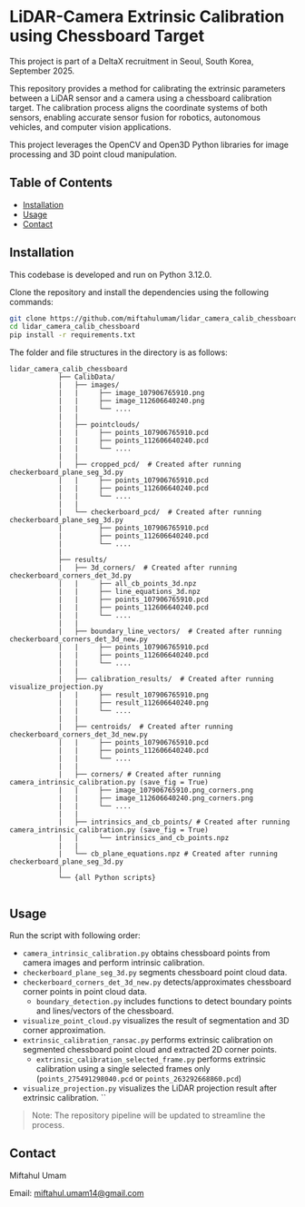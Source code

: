 # LiDAR-Camera Extrinsic Calibration using Chessboard Target

This project is part of a DeltaX recruitment in Seoul, South Korea, September 2025.

This repository provides a method for calibrating the extrinsic parameters between a LiDAR sensor and a camera using a chessboard calibration target. The calibration process aligns the coordinate systems of both sensors, enabling accurate sensor fusion for robotics, autonomous vehicles, and computer vision applications.

This project leverages the OpenCV and Open3D Python libraries for image processing and 3D point cloud manipulation.

## Table of Contents

- [Installation](#installation)
- [Usage](#usage)
- [Contact](#contact)

## Installation

This codebase is developed and run on Python 3.12.0.

Clone the repository and install the dependencies using the following commands:
```bash
git clone https://github.com/miftahulumam/lidar_camera_calib_chessboard.git
cd lidar_camera_calib_chessboard
pip install -r requirements.txt
```
The folder and file structures in the directory is as follows:
```
lidar_camera_calib_chessboard
            ├── CalibData/
            |   ├── images/
            |   |     ├── image_107906765910.png
            |   |     ├── image_112606640240.png
            |   |     └── ....
            |   |   
            |   ├── pointclouds/
            |   |     ├── points_107906765910.pcd
            |   |     ├── points_112606640240.pcd               
            |   |     └── ....
            |   |
            |   ├── cropped_pcd/  # Created after running checkerboard_plane_seg_3d.py
            |   |     ├── points_107906765910.pcd
            |   |     ├── points_112606640240.pcd               
            |   |     └── ....            
            |   |
            |   └── checkerboard_pcd/  # Created after running checkerboard_plane_seg_3d.py
            |         ├── points_107906765910.pcd
            |         ├── points_112606640240.pcd               
            |         └── .... 
            |
            ├── results/
            |   ├── 3d_corners/  # Created after running checkerboard_corners_det_3d.py
            |   |     ├── all_cb_points_3d.npz
            |   |     ├── line_equations_3d.npz
            |   |     ├── points_107906765910.pcd
            |   |     ├── points_112606640240.pcd               
            |   |     └── ....
            |   |
            |   ├── boundary_line_vectors/  # Created after running checkerboard_corners_det_3d_new.py
            |   |     ├── points_107906765910.pcd
            |   |     ├── points_112606640240.pcd               
            |   |     └── ....  
            |   |
            |   ├── calibration_results/  # Created after running visualize_projection.py
            |   |     ├── result_107906765910.png
            |   |     ├── result_112606640240.png              
            |   |     └── ....  
            |   |
            |   ├── centroids/  # Created after running checkerboard_corners_det_3d_new.py
            |   |     ├── points_107906765910.pcd
            |   |     ├── points_112606640240.pcd               
            |   |     └── ....  
            |   |
            |   ├── corners/ # Created after running camera_intrinsic_calibration.py (save_fig = True)
            |   |     ├── image_107906765910.png_corners.png
            |   |     ├── image_112606640240.png_corners.png
            |   |     └── ....          
            |   |
            |   ├── intrinsics_and_cb_points/ # Created after running camera_intrinsic_calibration.py (save_fig = True)
            |   |     └── intrinsics_and_cb_points.npz
            |   |    
            |   └── cb_plane_equations.npz # Created after running checkerboard_plane_seg_3d.py
            |
            └── {all Python scripts}
            
```

## Usage
Run the script with following order:
* `camera_intrinsic_calibration.py` obtains chessboard points from camera images and perform intrinsic calibration.
* `checkerboard_plane_seg_3d.py` segments chessboard point cloud data.
* `checkerboard_corners_det_3d_new.py` detects/approximates chessboard corner points in point cloud data.
    * `boundary_detection.py` includes functions to detect boundary points and lines/vectors of the chessboard.
* `visualize_point_cloud.py` visualizes the result of segmentation and 3D corner approximation.
* `extrinsic_calibration_ransac.py` performs extrinsic calibration on segmented chessboard point cloud and extracted 2D corner points.
    * `extrinsic_calibration_selected_frame.py` performs extrinsic calibration using a single selected frames only (`points_275491298040.pcd` or `points_263292668860.pcd`)
* `visualize_projection.py` visualizes the LiDAR projection result after extrinsic calibration.
``

> Note: The repository pipeline will be updated to streamline the process.

## Contact

Miftahul Umam

Email:
miftahul.umam14@gmail.com
